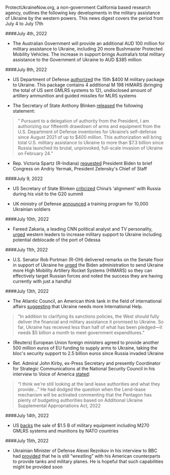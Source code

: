 ProtectUkraineNow.org, a non-government California based research agency, outlines the following key developments in the military assistance of Ukraine by the western powers.  This news digest covers the period from July 4 to July 17th

####July 4th, 2022
* The Australian Government will provide an additional AUD 100 million for military assistance to Ukraine, including 20 more Bushmaster Protected Mobility Vehicles. The increase in support brings Australia’s total military assistance to the Government of Ukraine to AUD $385 million

####July 8th, 2022 
* US Department of Defense [authorized](https://www.defense.gov/News/Releases/Release/Article/3087750/400-million-in-additional-security-assistance-for-ukraine/) the 15th $400 M military package to Ukraine. This package contains 4 additional M 198 HiMARS (bringing the total of US sent GMLRS systems to 12), undisclosed amount of artillery ammunition and guided missiles for MLRS systems

* The Secretary of State Anthony Blinken [released](https://www.state.gov/400-million-in-new-u-s-military-assistance-for-ukraine/) the following statement:
> ” Pursuant to a delegation of authority from the President, I am authorizing our 
> fifteenth drawdown of arms and equipment from the U.S. Department of Defense 
> inventories for Ukraine’s self-defense since August 2021 of up to $400 million. 
> This authorization will bring total U.S. military assistance to Ukraine to more 
> than $7.3 billion since Russia launched its brutal, unprovoked, full-scale 
> invasion of Ukraine on February 24.”

* Rep. Victoria Spartz (R-Indiana) [requested](https://spartz.house.gov/media/press-releases/spartz-requests-president-biden-brief-congress-andriy-yermak-president) President Biden to brief Congress on Andriy Yermak, President Zelensky's Chief of Staff

####July 9, 2022
* US Secretary of State Blinken [criticized](https://www.washingtonpost.com/world/2022/07/09/russia-ukraine-war-putin-news-live-updates/) China’s ‘alignment’ with Russia during his visit to the G20 summit

* UK ministry of Defense [announced](https://www.bbc.com/news/uk-62102451) a training program for 10,000 Ukrainian soldiers

####July 10th, 2022 
* Fareed Zakaria, a leading CNN political analyst and TV personality, [urged](https://www.youtube.com/watch?v=270Ofnziipk) western leaders to increase military support to Ukraine including potential deblocade of the port of Odessa

####July 11th, 2022
* U.S. Senator Rob Portman (R-OH) delivered remarks on the Senate floor in support of Ukraine he [urged](https://www.portman.senate.gov/newsroom/press-releases/senate-floor-portman-highlights-russias-continued-war-crimes-ukraine-nato) the Biden administration to send Ukraine more High Mobility Artillery Rocket Systems (HIMARS) so they can effectively target Russian forces and noted the success they are having currently with just a handful

####July 13th, 2022 
* The Atlantic Council, an American think tank in the field of international affairs [suggesting](https://www.atlanticcouncil.org/blogs/econographics/ukraine-needs-more-international-support-now/) that Ukraine needs more International Help. 
> “In addition to clarifying its sanctions policies, the West should fully deliver 
> the financial and military assistance it promised to Ukraine. So far, Ukraine has 
> received less than half of what has been pledged—it needs $5 billion a month to 
> meet government expenditures.”

* (Reuters) European Union foreign ministers agreed to provide another 500 million euros of EU funding to supply arms to Ukraine, taking the bloc's security support to 2.5 billion euros since Russia invaded Ukraine

* Ret. Admiral John Kirby, ex-Press Secretary and presently Coordinator for Strategic Communications at the National Security Council in his interview to Voice of America [stated](https://www.youtube.com/watch?v=XKrcVrO9u5Q): 
> “I think we're still looking at the land lease authorities and what they 
> provide…”
He had dodged the question when the Lend-lease mechanism will be 
activated commenting that the Pentagon has plenty of budgeting authorities based 
on Additional Ukraine Supplemental Appropriations Act, 2022

####July 14th, 2022
* US [backs](https://www.bloomberg.com/news/articles/2022-07-15/ukraine-latest-yellen-slams-russia-on-war-eu-to-boost-arms-aid) the sale of $1.5 B of military equipment including M270 GMLRS systems and munitions by NATO countries

####July 15th, 2022 
* Ukrainian Minister of Defense Alexei Reznikov in his interview to BBC had [provided](https://www.bbc.com/russian/features-62165365) that he is still “wrestling” with his American counterparts to provide tanks and military planes. He is hopeful that such capabilities might be provided soon
